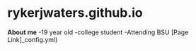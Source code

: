 # rykerjwaters.github.io
  **About me**
  -19 year old 
  -college student
  -Attending BSU 
[Page Link]_config.yml) 
